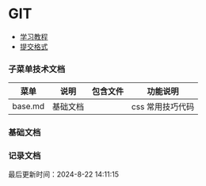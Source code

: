 <!--
 * @Description: git使用规范
 * @Author: panrui
 * @Date: 2023-04-25 08:57:17
 * @LastEditTime: 2024-12-05 21:42:01
 * @LastEditors: panrui 1547177202@qq.com
 * 不忘初心,不负梦想
-->


# GIT

- [学习教程](https://learngitbranching.js.org/?locale=zh_CN)
- [提交格式](https://github.com/kazupon/git-commit-message-convention)

### 子菜单技术文档

| 菜单        | 说明     | 包含文件 | 功能说明         |
| ----------- | -------- | -------- | ---------------- |
| base.md    | 基础文档 |          | css 常用技巧代码 |

### 基础文档

### 记录文档

最后更新时间：2024-8-22 14:11:15
